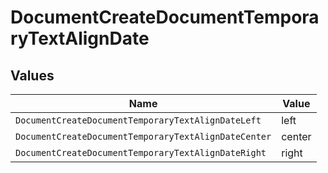 # DocumentCreateDocumentTemporaryTextAlignDate


## Values

| Name                                                 | Value                                                |
| ---------------------------------------------------- | ---------------------------------------------------- |
| `DocumentCreateDocumentTemporaryTextAlignDateLeft`   | left                                                 |
| `DocumentCreateDocumentTemporaryTextAlignDateCenter` | center                                               |
| `DocumentCreateDocumentTemporaryTextAlignDateRight`  | right                                                |
